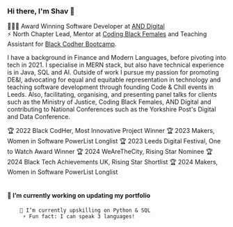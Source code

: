 ### Hi there, I'm Shav 👋 

👩🏾‍💻 Award Winning Software Developer at [AND Digital](https://www.and.digital) <br />
⚡ North Chapter Lead, Mentor at [Coding Black Females](https://codingblackfemales.com/) and Teaching Assistant for [Black Codher Bootcamp](https://blackcodher.com/). 

I have a background in Finance and Modern Languages, before pivoting into tech in 2021. I specialise in MERN stack, but also have technical experience is in Java, SQL and AI. Outside of work I pursue my passion for promoting DE&I, advocating for equal and equitable representation in technology and teaching software development through founding Code & Chill events in Leeds. Also, facilitating, organising, and presenting panel talks for clients such as the Ministry of Justice, Coding Black Females, AND Digital and contributing to National Conferences such as the Yorkshire Post's Digital and Data Conference.

🏆 2022 Black CodHer, Most Innovative Project Winner
🏆 2023 Makers, Women in Software PowerList Longlist
🏆 2023 Leeds Digital Festival, One to Watch Award Winner
🏆 2024 WeAreTheCity, Rising Star Nominee
🏆 2024 Black Tech Achievements UK, Rising Star Shortlist
🏆 2024 Makers, Women in Software PowerList Longlist
<br /> <br />
#### 🔭 I’m currently working on updating my portfolio 
        🌱 I’m currently upskilling on Python & SQL
         ⚡️ Fun fact: I can speak 3 languages!

<!--
**sxpydo/sxpydo** is a ✨ _special_ ✨ repository because its `README.md` (this file) appears on your GitHub profile.

Here are some ideas to get you started:

- 🔭 I’m currently working on ...
- 🌱 I’m currently learning ...
- 👯 I’m looking to collaborate on ...
- 🤔 I’m looking for help with ...
- 💬 Ask me about ...
- 📫 How to reach me: ...
- 😄 Pronouns: ...
- ⚡ Fun fact: ...
-->
